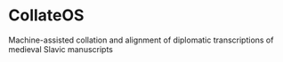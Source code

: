 CollateOS
=========

Machine-assisted collation and alignment of diplomatic transcriptions of medieval Slavic manuscripts
